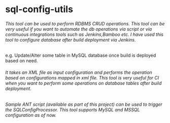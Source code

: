 # sql-config-utils

###### This tool can be used to perform RDBMS CRUD operations. This tool can be very useful if you want to automate the db operations via script or via continuous integrations tools such as Jenkins,Bamboo etc. I have used this tool to configure database after build deployment via Jenkins.

e.g. Update/Alter some table in MySQL database once build is deployed based on need.

###### It takes an XML file as input configuration and performs the operation based on configurations mapped in xml file. This tool is very useful for CI when you want to perform some operations on database tables after build deployment.

###### Sample ANT script (available as part of this project) can be used to trigger the SQLConfigProcessor. This tool supports MySQL and MSSQL configuration as of now. 